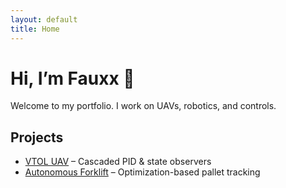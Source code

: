 ```yaml
---
layout: default
title: Home
---
```


# Hi, I’m Fauxx 👋
Welcome to my portfolio. I work on UAVs, robotics, and controls.

## Projects
- [VTOL UAV](#) – Cascaded PID & state observers
- [Autonomous Forklift](#) – Optimization-based pallet tracking

